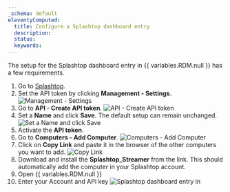 ```yaml
---
_schema: default
eleventyComputed:
  title: Configure a Splashtop dashboard entry
  description:
  status:
  keywords:
---
```

The setup for the Splashtop dashboard entry in {{ variables.RDM.null }} has a few requirements.

1. Go to [Splashtop](https://my.splashtop.com/signin).
2. Set the API token by clicking **Management - Settings**. ![Management - Settings](https://cdnweb.devolutions.net/docs/RDMW6052_2024_2.png)
3. Go to **API - Create API token**. ![API - Create API token](https://cdnweb.devolutions.net/docs/RDMW6052_2024_2.png)
4. Set a **Name** and click **Save**. The default setup can remain unchanged. ![Set a Name and click Save](https://cdnweb.devolutions.net/docs/RDMW6054_2024_2.png)
5. Activate the **API token**.
6. Go to **Computers - Add Computer**. ![Computers - Add Computer](https://cdnweb.devolutions.net/docs/RDMW6055_2024_2.png)
7. Click on **Copy Link** and paste it in the browser of the other computers you want to add.
![Copy Link](https://cdnweb.devolutions.net/docs/RDMW6056_2024_2.png)
8. Download and install the **Splashtop\_Streamer** from the link. This should automatically add the computer in your Splashtop account.
9. Open {{ variables.RDM.null }}
10. Enter your Account and API key ![Splashtop dashboard entry in](https://cdnweb.devolutions.net/docs/RDMW6051_2024_2.png)